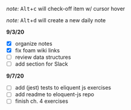 _note:_ <kbd>Alt</kbd>+<kbd>c</kbd> will check-off item w/ cursor hover

_note:_ <kbd>Alt</kbd>+<kbd>d</kbd> will create a new daily note

**9/3/20**

- [x] organize notes
- [x] fix foam wiki links
- [ ] review data structures
- [ ] add section for Slack

**9/7/20**

- [ ] add (jest) tests to eliquent js exercises
- [ ] add readme to eloquent-js repo
- [ ] finish ch. 4 exercises
